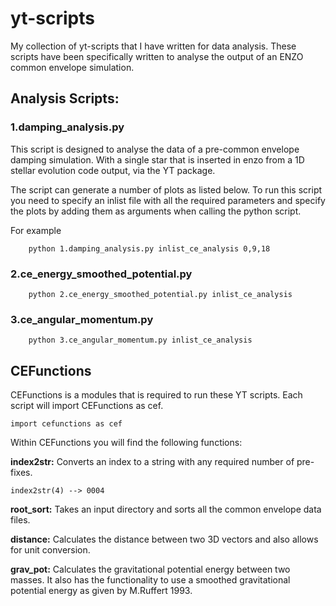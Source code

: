 # yt-scripts
My collection of yt-scripts that I have written for data analysis. These scripts have been specifically written to analyse the output of an ENZO common envelope simulation.



## Analysis Scripts:
### 1.damping_analysis.py
This script is designed to analyse the data of a pre-common
envelope damping simulation. With a single star that is inserted in enzo
from a 1D stellar evolution code output, via the YT package.

The script can generate a number of plots as listed below. 
To run this script you need to specify an inlist file with all the required parameters and
specify the plots by adding them as arguments when calling the python script. 

For example
```
    python 1.damping_analysis.py inlist_ce_analysis 0,9,18
```
### 2.ce_energy_smoothed_potential.py
```
    python 2.ce_energy_smoothed_potential.py inlist_ce_analysis
```

### 3.ce_angular_momentum.py

```
    python 3.ce_angular_momentum.py inlist_ce_analysis
```
## CEFunctions
CEFunctions is a modules that is required to run these YT scripts. 
Each script will import CEFunctions as cef.
```
import cefunctions as cef
```
Within CEFunctions you will find the following functions:

**index2str:** Converts an index to a string with any required number of pre-fixes.
```
index2str(4) --> 0004
```
**root_sort:** Takes an input directory and sorts all the common envelope data files.

**distance:** Calculates the distance between two 3D vectors and also allows for unit conversion. 

**grav_pot:** Calculates the gravitational potential energy between two masses. It also has the functionality to use a smoothed gravitational potential energy as given by M.Ruffert 1993.
